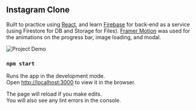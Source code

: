 ## Instagram Clone
Built to practice using [React](https://github.com/facebook/create-react-app), and learn [Firebase](https://firebase.google.com/) for back-end as a service (using Firestore for DB and Storage for Files). [Framer Motion](https://www.framer.com/motion/) was used for the animations on the progress bar, image loading, and modal.

![Project Demo](https://github.com/HoangTienDinh/react-firebase-photo-gallery/blob/master/src/images/Instagram%20clone%20demo.gif)

### `npm start`

Runs the app in the development mode.<br />
Open [http://localhost:3000](http://localhost:3000) to view it in the browser.

The page will reload if you make edits.<br />
You will also see any lint errors in the console.